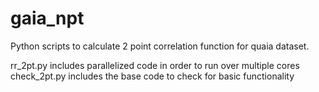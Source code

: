 # gaia_npt


Python scripts to calculate 2 point correlation function for quaia dataset.

rr_2pt.py includes parallelized code in order to run over multiple cores
check_2pt.py includes the base code to check for basic functionality
